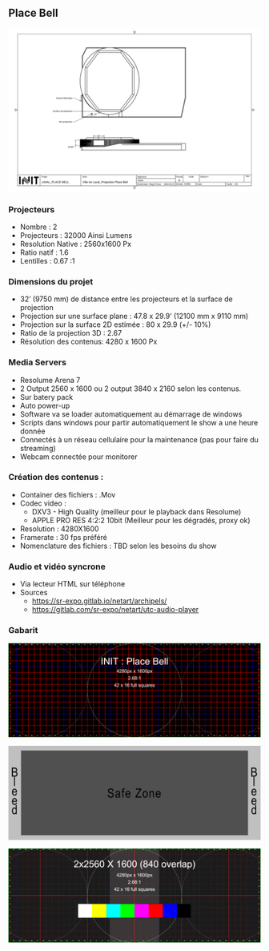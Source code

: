 ## Place Bell

![Plantation](./VDL_Projection%20Place%20Bell.svg)

### Projecteurs

- Nombre : 2
- Projecteurs : 32000 Ainsi Lumens
- Resolution Native : 2560x1600 Px
- Ratio natif : 1.6
- Lentilles : 0.67 :1


### Dimensions du projet
- 32’ (9750 mm) de distance entre les projecteurs et la surface de projection
- Projection sur une surface plane : 47.8 x 29.9’ (12100 mm x 9110 mm)
- Projection sur la surface 2D estimée : 80 x 29.9 (+/- 10%) 
- Ratio de la projection 3D : 2.67
- Résolution des contenus: 4280 x 1600 Px 


### Media Servers 
- Resolume Arena 7
- 2 Output 2560 x 1600 ou 2 output 3840 x 2160 selon les contenus.
- Sur batery pack
- Auto power-up
- Software va se loader automatiquement au démarrage de windows
- Scripts dans windows pour partir automatiquement le show a une heure donnée
- Connectés à un réseau cellulaire pour la maintenance (pas pour faire du streaming)
- Webcam connectée pour monitorer

### Création des contenus :
- Container des fichiers : .Mov
- Codec video : 
    * DXV3 - High Quality (meilleur pour le playback dans Resolume) 
    * APPLE PRO RES 4:2:2 10bit (Meilleur pour les dégradés, proxy ok)
- Resolution : 4280X1600
- Framerate : 30 fps préféré
- Nomenclature des fichiers : TBD selon les besoins du show


### Audio et vidéo syncrone 

* Via lecteur HTML sur téléphone
* Sources 
    * https://sr-expo.gitlab.io/netart/archipels/
    * https://gitlab.com/sr-expo/netart/utc-audio-player


### Gabarit

![Gabarit 4280x1600](./INIT_Place%20Bell_4280x1600_small_grid.png)

![Zone de projection](./INIT_Place%20Bell_4280x1600_bleed.png)

![Gabarit Mapping Projection](./2x2560_X%20_600_840%20overlap_4280x1600.png)


